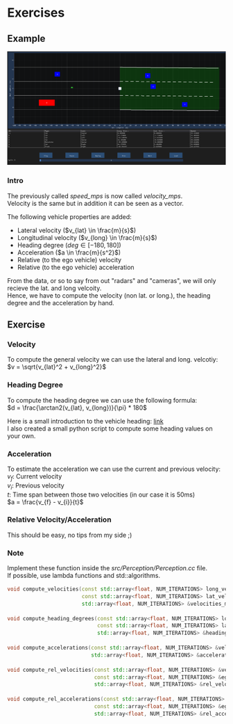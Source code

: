 # Exercises

## Example

![Example](./media/Lanes.gif)

### Intro

The previously called *speed_mps* is now called *velocity_mps*.  
Velocity is the same but in addition it can be seen as a vector.

The following vehicle properties are added:

- Lateral velocity ($v_{lat} \in \frac{m}{s}$)
- Longitudinal velocity ($v_{long} \in \frac{m}{s}$)
- Heading degree ($deg \in [-180, 180]$)
- Acceleration ($a \in \frac{m}{s^2}$)
- Relative (to the ego vehicle) velocity
- Relative (to the ego vehicle) acceleration

From the data, or so to say from out "radars" and "cameras", we will only recieve the lat. and long velcoity.  
Hence, we have to compute the velocity (non lat. or long.), the heading degree and the acceleration by hand.

## Exercise

### Velocity

To compute the general velocity we can use the lateral and long. velcotiy:  
$v = \sqrt{v_{lat}^2 + v_{long}^2}$

### Heading Degree

To compute the heading degree we can use the following formula:  
$d = \frac{\arctan2(v_{lat}, v_{long})}{\pi} * 180$

Here is a small introduction to the vehicle heading: [link](http://street.umn.edu/VehControl/javahelp/HTML/Definition_of_Vehicle_Heading_and_Steeing_Angle.htm)  
I also created a small python script to compute some heading values on your own.

### Acceleration

To estimate the acceleration we can use the current and previous velocity:  
$v_f$: Current velocity  
$v_i$: Previous velocity  
$t$: Time span between those two velocities (in our case it is 50ms)  
$a = \frac{v_{f} - v_{i}}{t}$

### Relative Velocity/Acceleration

This should be easy, no tips from my side ;)

### Note

Implement these function inside the *src/Perception/Perception.cc* file.  
If possible, use lambda functions and std::algorithms.

```cpp
void compute_velocities(const std::array<float, NUM_ITERATIONS> long_velocities_mps,
                        const std::array<float, NUM_ITERATIONS> lat_velocities_mps,
                        std::array<float, NUM_ITERATIONS> &velocities_mps);

void compute_heading_degrees(const std::array<float, NUM_ITERATIONS> long_velocities_mps,
                             const std::array<float, NUM_ITERATIONS> lat_velocities_mps,
                             std::array<float, NUM_ITERATIONS> &heading_degrees);

void compute_accelerations(const std::array<float, NUM_ITERATIONS> &velocities_mps,
                           std::array<float, NUM_ITERATIONS> &accelerations_mps2);

void compute_rel_velocities(const std::array<float, NUM_ITERATIONS> &velocities_mps,
                            const std::array<float, NUM_ITERATIONS> &ego_velocities_mps,
                            std::array<float, NUM_ITERATIONS> &rel_velocities_mps);

void compute_rel_accelerations(const std::array<float, NUM_ITERATIONS> &accelerations_mps2,
                            const std::array<float, NUM_ITERATIONS> &ego_accelerations_mps2,
                            std::array<float, NUM_ITERATIONS> &rel_accelerations_mps2);
```
